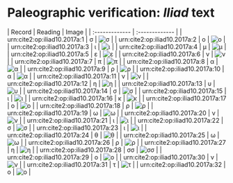# Paleographic verification: *Iliad* text

| Record | Reading     | Image     |
| :------------- | :------------- |
| urn:cite2:op:iliad10.2017a:1 | σ | ![σ](http://www.homermultitext.org/iipsrv?OBJ=IIP,1.0&FIF=/project/homer/pyramidal/VenA/VA260RN_0431.tif&RGN=0.2102,0.2037,0.01400,0.01231&WID=50&CVT=JPEG) | 
| urn:cite2:op:iliad10.2017a:2 | ο | ![ο](http://www.homermultitext.org/iipsrv?OBJ=IIP,1.0&FIF=/project/homer/pyramidal/VenA/VA260RN_0431.tif&RGN=0.2244,0.2037,0.009396,0.01037&WID=50&CVT=JPEG) | 
| urn:cite2:op:iliad10.2017a:3 | ι | ![ι](http://www.homermultitext.org/iipsrv?OBJ=IIP,1.0&FIF=/project/homer/pyramidal/VenA/VA260RN_0431.tif&RGN=0.2331,0.2047,0.005343,0.009544&WID=50&CVT=JPEG) | 
| urn:cite2:op:iliad10.2017a:4 | μ | ![μ](http://www.homermultitext.org/iipsrv?OBJ=IIP,1.0&FIF=/project/homer/pyramidal/VenA/VA260RN_0431.tif&RGN=0.2415,0.2041,0.01382,0.01245&WID=50&CVT=JPEG) | 
| urn:cite2:op:iliad10.2017a:5 | ε | ![ε](http://www.homermultitext.org/iipsrv?OBJ=IIP,1.0&FIF=/project/homer/pyramidal/VenA/VA260RN_0431.tif&RGN=0.2550,0.2033,0.01142,0.01079&WID=50&CVT=JPEG) | 
| urn:cite2:op:iliad10.2017a:6 | ν | ![ν](http://www.homermultitext.org/iipsrv?OBJ=IIP,1.0&FIF=/project/homer/pyramidal/VenA/VA260RN_0431.tif&RGN=0.2669,0.2036,0.01032,0.01093&WID=50&CVT=JPEG) | 
| urn:cite2:op:iliad10.2017a:7 | π | ![π](http://www.homermultitext.org/iipsrv?OBJ=IIP,1.0&FIF=/project/homer/pyramidal/VenA/VA260RN_0431.tif&RGN=0.2819,0.2036,0.01511,0.01037&WID=50&CVT=JPEG) | 
| urn:cite2:op:iliad10.2017a:8 | α | ![α](http://www.homermultitext.org/iipsrv?OBJ=IIP,1.0&FIF=/project/homer/pyramidal/VenA/VA260RN_0431.tif&RGN=0.2970,0.2029,0.01197,0.008714&WID=50&CVT=JPEG) | 
| urn:cite2:op:iliad10.2017a:9 | ρ | ![ρ](http://www.homermultitext.org/iipsrv?OBJ=IIP,1.0&FIF=/project/homer/pyramidal/VenA/VA260RN_0431.tif&RGN=0.3073,0.2028,0.009580,0.01342&WID=50&CVT=JPEG) | 
| urn:cite2:op:iliad10.2017a:10 | α | ![α](http://www.homermultitext.org/iipsrv?OBJ=IIP,1.0&FIF=/project/homer/pyramidal/VenA/VA260RN_0431.tif&RGN=0.3187,0.2017,0.01382,0.01093&WID=50&CVT=JPEG) | 
| urn:cite2:op:iliad10.2017a:11 | ν | ![ν](http://www.homermultitext.org/iipsrv?OBJ=IIP,1.0&FIF=/project/homer/pyramidal/VenA/VA260RN_0431.tif&RGN=0.3318,0.2040,0.01105,0.01079&WID=50&CVT=JPEG) | 
| urn:cite2:op:iliad10.2017a:12 | η | ![η](http://www.homermultitext.org/iipsrv?OBJ=IIP,1.0&FIF=/project/homer/pyramidal/VenA/VA260RN_0431.tif&RGN=0.3430,0.2040,0.01105,0.01079&WID=50&CVT=JPEG) | 
| urn:cite2:op:iliad10.2017a:13 | υ | ![υ](http://www.homermultitext.org/iipsrv?OBJ=IIP,1.0&FIF=/project/homer/pyramidal/VenA/VA260RN_0431.tif&RGN=0.3543,0.2046,0.009211,0.008575&WID=50&CVT=JPEG) | 
| urn:cite2:op:iliad10.2017a:14 | σ | ![σ](http://www.homermultitext.org/iipsrv?OBJ=IIP,1.0&FIF=/project/homer/pyramidal/VenA/VA260RN_0431.tif&RGN=0.3648,0.2046,0.009211,0.008575&WID=50&CVT=JPEG) | 
| urn:cite2:op:iliad10.2017a:15 | ι | ![ι](http://www.homermultitext.org/iipsrv?OBJ=IIP,1.0&FIF=/project/homer/pyramidal/VenA/VA260RN_0431.tif&RGN=0.3720,0.2053,0.009211,0.008575&WID=50&CVT=JPEG) | 
| urn:cite2:op:iliad10.2017a:16 | κ | ![κ](http://www.homermultitext.org/iipsrv?OBJ=IIP,1.0&FIF=/project/homer/pyramidal/VenA/VA260RN_0431.tif&RGN=0.3828,0.2024,0.01658,0.01452&WID=50&CVT=JPEG) | 
| urn:cite2:op:iliad10.2017a:17 | ο | ![ο](http://www.homermultitext.org/iipsrv?OBJ=IIP,1.0&FIF=/project/homer/pyramidal/VenA/VA260RN_0431.tif&RGN=0.3989,0.2072,0.008290,0.008022&WID=50&CVT=JPEG) | 
| urn:cite2:op:iliad10.2017a:18 | ρ | ![ρ](http://www.homermultitext.org/iipsrv?OBJ=IIP,1.0&FIF=/project/homer/pyramidal/VenA/VA260RN_0431.tif&RGN=0.4071,0.2071,0.009211,0.01300&WID=50&CVT=JPEG) | 
| urn:cite2:op:iliad10.2017a:19 | ω | ![ω](http://www.homermultitext.org/iipsrv?OBJ=IIP,1.0&FIF=/project/homer/pyramidal/VenA/VA260RN_0431.tif&RGN=0.4184,0.2073,0.01179,0.008022&WID=50&CVT=JPEG) | 
| urn:cite2:op:iliad10.2017a:20 | ν | ![ν](http://www.homermultitext.org/iipsrv?OBJ=IIP,1.0&FIF=/project/homer/pyramidal/VenA/VA260RN_0431.tif&RGN=0.4313,0.2073,0.01105,0.01065&WID=50&CVT=JPEG) | 
| urn:cite2:op:iliad10.2017a:21 | ι | ![ι](http://www.homermultitext.org/iipsrv?OBJ=IIP,1.0&FIF=/project/homer/pyramidal/VenA/VA260RN_0431.tif&RGN=0.4423,0.2064,0.007369,0.01079&WID=50&CVT=JPEG) | 
| urn:cite2:op:iliad10.2017a:22 | σ | ![σ](http://www.homermultitext.org/iipsrv?OBJ=IIP,1.0&FIF=/project/homer/pyramidal/VenA/VA260RN_0431.tif&RGN=0.4528,0.2071,0.009764,0.01107&WID=50&CVT=JPEG) | 
| urn:cite2:op:iliad10.2017a:23 | ι | ![ι](http://www.homermultitext.org/iipsrv?OBJ=IIP,1.0&FIF=/project/homer/pyramidal/VenA/VA260RN_0431.tif&RGN=0.4611,0.2066,0.009764,0.01107&WID=50&CVT=JPEG) | 
| urn:cite2:op:iliad10.2017a:24 | θ | ![θ](http://www.homermultitext.org/iipsrv?OBJ=IIP,1.0&FIF=/project/homer/pyramidal/VenA/VA260RN_0431.tif&RGN=0.4720,0.2068,0.01363,0.01093&WID=50&CVT=JPEG) | 
| urn:cite2:op:iliad10.2017a:25 | ω | ![ω](http://www.homermultitext.org/iipsrv?OBJ=IIP,1.0&FIF=/project/homer/pyramidal/VenA/VA260RN_0431.tif&RGN=0.4860,0.2083,0.01161,0.006777&WID=50&CVT=JPEG) | 
| urn:cite2:op:iliad10.2017a:26 | ρ | ![ρ](http://www.homermultitext.org/iipsrv?OBJ=IIP,1.0&FIF=/project/homer/pyramidal/VenA/VA260RN_0431.tif&RGN=0.4969,0.2076,0.01050,0.01328&WID=50&CVT=JPEG) | 
| urn:cite2:op:iliad10.2017a:27 | η | ![η](http://www.homermultitext.org/iipsrv?OBJ=IIP,1.0&FIF=/project/homer/pyramidal/VenA/VA260RN_0431.tif&RGN=0.5066,0.2057,0.01050,0.01328&WID=50&CVT=JPEG) | 
| urn:cite2:op:iliad10.2017a:28 | σσ | ![σσ](http://www.homermultitext.org/iipsrv?OBJ=IIP,1.0&FIF=/project/homer/pyramidal/VenA/VA260RN_0431.tif&RGN=0.5169,0.2054,0.01363,0.01342&WID=50&CVT=JPEG) | 
| urn:cite2:op:iliad10.2017a:29 | ο | ![ο](http://www.homermultitext.org/iipsrv?OBJ=IIP,1.0&FIF=/project/homer/pyramidal/VenA/VA260RN_0431.tif&RGN=0.5302,0.2080,0.009396,0.008990&WID=50&CVT=JPEG) | 
| urn:cite2:op:iliad10.2017a:30 | ν | ![ν](http://www.homermultitext.org/iipsrv?OBJ=IIP,1.0&FIF=/project/homer/pyramidal/VenA/VA260RN_0431.tif&RGN=0.5389,0.2087,0.01216,0.009267&WID=50&CVT=JPEG) | 
| urn:cite2:op:iliad10.2017a:31 | τ | ![τ](http://www.homermultitext.org/iipsrv?OBJ=IIP,1.0&FIF=/project/homer/pyramidal/VenA/VA260RN_0431.tif&RGN=0.5499,0.2097,0.007369,0.007054&WID=50&CVT=JPEG) | 
| urn:cite2:op:iliad10.2017a:32 | ο | ![ο](http://www.homermultitext.org/iipsrv?OBJ=IIP,1.0&FIF=/project/homer/pyramidal/VenA/VA260RN_0431.tif&RGN=0.5573,0.2093,0.007369,0.007054&WID=50&CVT=JPEG) | 


